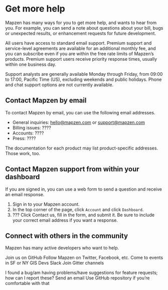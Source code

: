 # Get more help

Mapzen has many ways for you to get more help, and wants to hear from you. For example, you can send a note about questions about your bill, bugs or unexpected results, or enhancement requests for future development.

All users have access to standard email support. Premium support and service-level agreements are available for an additional monthly fee, and you can subscribe even if you are within the free rate limits of Mapzen’s products. Premium support users receive priority response times, usually within one business day.

Support analysts are generally available Monday through Friday, from 09:00 to 17:00, Pacific Time (US), excluding weekends and public holidays. Phone and chat support options are not currently available.

## Contact Mapzen by email

To contact Mapzen by email, you can use the following email addresses.

- General inquiries: hello@mapzen.com or support@mapzen.com
- Billing issues: ????
- Accounts: ????
- Press: ????

The documentation for each product may list product-specific addresses. Those work, too.

## Contact Mapzen support from within your dashboard

If you are signed in, you can use a web form to send a question and receive an email response.

1. Sign in to your Mapzen account.
2. In the top corner of the page, click `Account` and click `Dashboard`.
3. ??? Click Contact us, fill in the form, and submit it. Be sure to include your correct email address if you want a response.

## Connect with others in the community

Mapzen has many active developers who want to help.

Join us on GitHub
Follow Mapzen on Twitter, Facebook, etc.
Come to events in SF or NY
GIS Devs Slack
Join Gitter channels

I found a bug/am having problems/have suggestions for feature requests; how can I report these?
Send an email
Use GitHub repository if you’re comfortable with that
